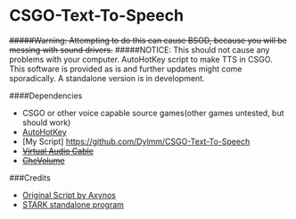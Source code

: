 # CSGO-Text-To-Speech
~~#####Warning: Attempting to do this can cause BSOD, because you will be messing with sound drivers.~~
#####NOTICE: This should not cause any problems with your computer. 
AutoHotKey script to make TTS in CSGO. This software is provided as is and further updates might come sporadically.  A standalone version is in development.

####Dependencies
- CSGO or other voice capable source games(other games untested, but should work)
- [AutoHotKey](http://autohotkey.com)
- [My Script] https://github.com/Dylmm/CSGO-Text-To-Speech
- ~~[Virtual Audio Cable](http://software.muzychenko.net/eng/vac.htm)~~
- ~~[CheVolume](http://chevolume.com/)~~

###Credits
- [Original Script by Axynos](https://github.com/axynos/CSGO-Text-To-Speech/releases)
- [STARK standalone program](https://github.com/axynos/STARK)